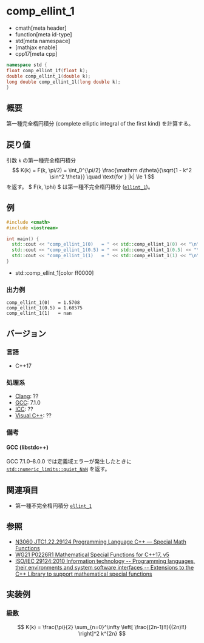 # comp_ellint_1
* cmath[meta header]
* function[meta id-type]
* std[meta namespace]
* [mathjax enable]
* cpp17[meta cpp]

```cpp
namespace std {
float comp_ellint_1f(float k);
double comp_ellint_1(double k);
long double comp_ellint_1l(long double k);
}
```

## 概要
第一種完全楕円積分 (complete elliptic integral of the first kind) を計算する。


## 戻り値
引数 `k` の第一種完全楕円積分
$$
K(k) = F(k, \pi/2) = \int_0^{\pi/2} \frac{\mathrm d\theta}{\sqrt{1 - k^2 \sin^2 \theta}}
\quad \text{for } |k| \le 1
$$
を返す。
$ F(k, \phi) $ は第一種不完全楕円積分 ([`ellint_1`](ellint_1.md))。


## 例
```cpp example
#include <cmath>
#include <iostream>

int main() {
  std::cout << "comp_ellint_1(0)   = " << std::comp_ellint_1(0) << "\n";    // pi / 2
  std::cout << "comp_ellint_1(0.5) = " << std::comp_ellint_1(0.5) << "\n";  // 1.68575
  std::cout << "comp_ellint_1(1)   = " << std::comp_ellint_1(1) << "\n";    // ∞
}
```
* std::comp_ellint_1[color ff0000]

### 出力例
```
comp_ellint_1(0)   = 1.5708
comp_ellint_1(0.5) = 1.68575
comp_ellint_1(1)   = nan
```


## バージョン
### 言語
- C++17

### 処理系
- [Clang](/implementation.md#clang): ??
- [GCC](/implementation.md#gcc): 7.1.0
- [ICC](/implementation.md#icc): ??
- [Visual C++](/implementation.md#visual_cpp): ??


### 備考
#### GCC (libstdc++)
GCC 7.1.0–8.0.0 では定義域エラーが発生したときに [`std::numeric_limits::quiet_NaN`](/reference/limits/numeric_limits/quiet_nan.md) を返す。


## 関連項目
* 第一種不完全楕円積分 [`ellint_1`](ellint_1.md)


## 参照
- [N3060 JTC1.22.29124 Programming Language C++ — Special Math Functions](http://www.open-std.org/jtc1/sc22/wg21/docs/papers/2010/n3060.pdf)
- [WG21 P0226R1 Mathematical Special Functions for C++17, v5](https://isocpp.org/files/papers/P0226R1.pdf)
- [ISO/IEC 29124:2010 Information technology -- Programming languages, their environments and system software interfaces -- Extensions to the C++ Library to support mathematical special functions](https://www.iso.org/standard/50511.html)


## 実装例
### 級数
$$
K(k) = \frac{\pi}{2} \sum_{n=0}^\infty \left[ \frac{(2n-1)!!}{(2n)!!} \right]^2 k^{2n}
$$

